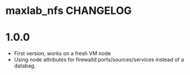 # maxlab_nfs CHANGELOG

# 1.0.0

* First version, works on a fresh VM node
* Using node attributes for firewalld ports/sources/services instead of a databag.
